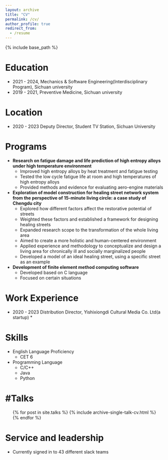 ```yaml
---
layout: archive
title: "CV"
permalink: /cv/
author_profile: true
redirect_from:
  - /resume
---
```


{% include base_path %}

Education
======
* 2021 - 2024, Mechanics & Software Engineering(Interdisciplinary Program), Sichuan university
* 2019 - 2021, Preventive Medicine, Sichuan university

Location
======
* 2020 - 2023 Deputy Director, Student TV Station, Sichuan University

Programs
======
* **Research on fatigue damage and life prediction of high entropy alloys under high temperature environment**
  * Improved high entropy alloys by heat treatment and fatigue testing 
  * Tested the low cycle fatigue life at room and high temperatures of high entropy alloys 
  * Provided methods and evidence for evaluating aero-engine materials 
* **Exploration of model construction for healing street network system from the perspective of 15-minute living circle: a case study of Chengdu city**
  * Explored how different factors affect the restorative potential of streets 
  * Weighted these factors and established a framework for designing healing streets 
  * Expanded research scope to the transformation of the whole living area 
  * Aimed to create a more holistic and human-centered environment 
  * Applied experience and methodology to conceptualize and design a living area for chronically ill and socially marginalized people 
  * Developed a model of an ideal healing street, using a specific street as an example
* **Development of finite element method computing software**
  * Developed based on C language
  * Focused on certain situations

Work Experience
======
* 2020 - 2023 Distribution Director, Yishixiongdi Cultural Media Co. Ltd(a startup)
  * 

Skills
======
* English Language Proficiency
  * CET 6
* Programming Language
  * C/C++
  * Java
  * Python
  
#Talks
======
  <ul>{% for post in site.talks %}
    {% include archive-single-talk-cv.html %}
  {% endfor %}</ul>
  
Service and leadership
======
* Currently signed in to 43 different slack teams
